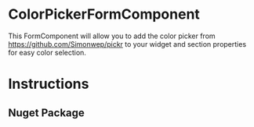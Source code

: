 # ColorPickerFormComponent
This FormComponent will allow you to add the color picker from https://github.com/Simonwep/pickr to your widget and section properties for easy color selection.

# Instructions
## Nuget Package


